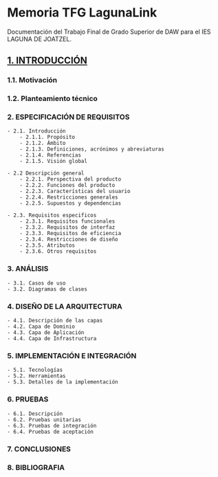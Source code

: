 # Memoria TFG LagunaLink
Documentación del Trabajo Final de Grado Superior de DAW para el IES LAGUNA DE JOATZEL.

## [1. INTRODUCCIÓN](/doc/1.INTRODUCCION.md "Introducción")
### 1.1. Motivación   
### 1.2. Planteamiento técnico 

### 2. ESPECIFICACIÓN DE REQUISITOS 
    - 2.1. Introducción
        - 2.1.1. Propósito
        - 2.1.2. Ámbito
        - 2.1.3. Definiciones, acrónimos y abreviaturas
        - 2.1.4. Referencias
        - 2.1.5. Visión global

    - 2.2 Descripción general
        - 2.2.1. Perspectiva del producto
        - 2.2.2. Funciones del producto
        - 2.2.3. Características del usuario
        - 2.2.4. Restricciones generales
        - 2.2.5. Supuestos y dependencias

    - 2.3. Requisitos especificos
        - 2.3.1. Requisitos funcionales
        - 2.3.2. Requisitos de interfaz
        - 2.3.3. Requisitos de eficiencia
        - 2.3.4. Restricciones de diseño
        - 2.3.5. Atributos
        - 2.3.6. Otros requisitos

### 3. ANÁLISIS

    - 3.1. Casos de uso
    - 3.2. Diagramas de clases

### 4. DISEÑO DE LA ARQUITECTURA

    - 4.1. Descripción de las capas
    - 4.2. Capa de Dominio
    - 4.3. Capa de Aplicación
    - 4.4. Capa de Infrastructura

### 5. IMPLEMENTACIÓN E INTEGRACIÓN

    - 5.1. Tecnologías
    - 5.2. Herramientas
    - 5.3. Detalles de la implementación

### 6. PRUEBAS

    - 6.1. Descripción
    - 6.2. Pruebas unitarias
    - 6.3. Pruebas de integración
    - 6.4. Pruebas de aceptación

### 7. CONCLUSIONES

### 8. BIBLIOGRAFIA
